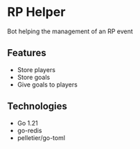 # RP Helper

Bot helping the management of an RP event 

## Features

- Store players
- Store goals
- Give goals to players

## Technologies

- Go 1.21
- go-redis
- pelletier/go-toml
